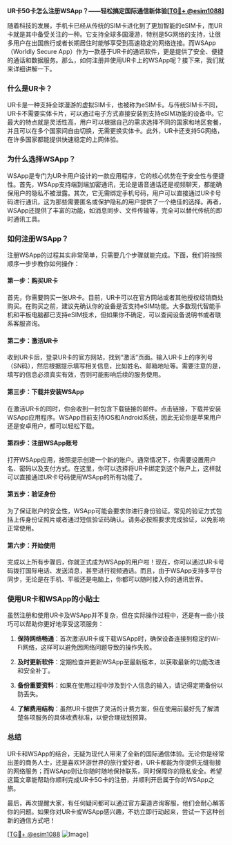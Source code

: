 **UR卡5G卡怎么注册WSApp？——轻松搞定国际通信新体验[[TG💪+ @esim1088](https://t.me/s/esim1088)]**

随着科技的发展，手机卡已经从传统的SIM卡进化到了更加智能的eSIM卡，而UR卡就是其中备受关注的一种。它支持全球多国漫游，特别是5G网络的支持，让很多用户在出国旅行或者长期居住时能够享受到高速稳定的网络连接。而WSApp（Worldly Secure App）作为一款基于UR卡的通讯软件，更是提供了安全、便捷的通话和数据服务。那么，如何注册并使用UR卡上的WSApp呢？接下来，我们就来详细讲解一下。

### **什么是UR卡？**

UR卡是一种支持全球漫游的虚拟SIM卡，也被称为eSIM卡。与传统SIM卡不同，UR卡不需要实体卡片，可以通过电子方式直接安装到支持eSIM功能的设备中。它最大的特点就是灵活性高，用户可以根据自己的需求选择不同的国家和地区套餐，并且可以在多个国家间自由切换，无需更换实体卡。此外，UR卡还支持5G网络，在许多国家都能提供快速稳定的上网体验。

### **为什么选择WSApp？**

WSApp是专门为UR卡用户设计的一款应用程序，它的核心优势在于安全性与便捷性。首先，WSApp支持端到端加密通讯，无论是语音通话还是视频聊天，都能确保用户的隐私不被泄露。其次，它无需绑定手机号码，用户可以直接通过UR卡号码进行通讯，这为那些需要匿名或保护隐私的用户提供了一个绝佳的选择。再者，WSApp还提供了丰富的功能，如消息同步、文件传输等，完全可以替代传统的即时通讯工具。

### **如何注册WSApp？**

注册WSApp的过程其实非常简单，只需要几个步骤就能完成。下面，我们将按照顺序一步步教你如何操作：

#### **第一步：购买UR卡**
首先，你需要购买一张UR卡。目前，UR卡可以在官方网站或者其他授权经销商处购买。在购买之前，建议先确认你的设备是否支持eSIM功能。大多数现代智能手机和平板电脑都已支持eSIM技术，但如果你不确定，可以查阅设备说明书或者联系客服咨询。

#### **第二步：激活UR卡**
收到UR卡后，登录UR卡的官方网站，找到“激活”页面。输入UR卡上的序列号（SN码），然后根据提示填写相关信息，比如姓名、邮箱地址等。需要注意的是，填写的信息必须真实有效，否则可能影响后续的服务使用。

#### **第三步：下载并安装WSApp**
在激活UR卡的同时，你会收到一封包含下载链接的邮件。点击链接，下载并安装WSApp应用程序。WSApp目前支持iOS和Android系统，因此无论你是苹果用户还是安卓用户，都可以轻松下载。

#### **第四步：注册WSApp账号**
打开WSApp应用，按照提示创建一个新的账户。通常情况下，你需要设置用户名、密码以及支付方式。在这里，你可以选择将UR卡绑定到这个账户上，这样就可以直接通过UR卡号码使用WSApp的所有功能了。

#### **第五步：验证身份**
为了保证账户的安全性，WSApp可能会要求你进行身份验证。常见的验证方式包括上传身份证照片或者通过短信验证码确认。请务必按照要求完成验证，以免影响正常使用。

#### **第六步：开始使用**
完成以上所有步骤后，你就正式成为WSApp的用户啦！现在，你可以通过UR卡号码拨打国际电话、发送消息，甚至进行视频通话。而且，由于WSApp支持多平台同步，无论是在手机、平板还是电脑上，你都可以随时接入你的通讯世界。

### **使用UR卡和WSApp的小贴士**

虽然注册和使用UR卡及WSApp并不复杂，但在实际操作过程中，还是有一些小技巧可以帮助你更好地享受这项服务：

1. **保持网络畅通**：首次激活UR卡或下载WSApp时，确保设备连接到稳定的Wi-Fi网络，这样可以避免因网络问题导致的操作失败。
   
2. **及时更新软件**：定期检查并更新WSApp至最新版本，以获取最新的功能改进和安全补丁。

3. **备份重要资料**：如果在使用过程中涉及到个人信息的输入，请记得定期备份以防丢失。

4. **了解费用结构**：虽然UR卡提供了灵活的计费方案，但在使用前最好先了解清楚各项服务的具体收费标准，以便合理规划预算。

### **总结**

UR卡和WSApp的结合，无疑为现代人带来了全新的国际通信体验。无论你是经常出差的商务人士，还是喜欢环游世界的旅行爱好者，UR卡都能为你提供无缝衔接的网络服务；而WSApp则让你随时随地保持联系，同时保障你的隐私安全。希望这篇文章能帮助你顺利完成UR卡5G卡的注册，并顺利开启属于你的WSApp之旅。

最后，再次提醒大家，有任何疑问都可以通过官方渠道咨询客服，他们会耐心解答你的问题。如果你对UR卡或WSApp感兴趣，不妨立即行动起来，尝试一下这种创新的通信方式吧！

[[TG💪+ @esim1088](https://t.me/s/esim1088) ![Image](https://i.postimg.cc/4NQfJmqS/Snipaste-2025-05-13-00-14-12.png)]